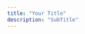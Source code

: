 ```yaml
---
title: "Your Title"
description: "SubTitle"
---
```



<script src="https://unpkg.com/sober@0.4.2/dist/sober.min.js"></script><script src="https://rs.kdxiaoyi.top/res/scripts/js/md-newUI-render.js"></script>
